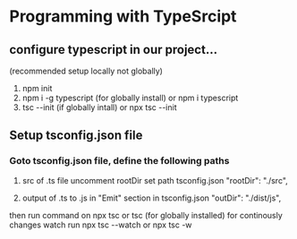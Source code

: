# Programming with TypeSrcipt

## configure typescript in our project...
(recommended setup locally not globally)


1. npm init
2. npm i -g typescript (for globally install) or npm i typescript
3. tsc --init (if globally intall) or npx tsc --init



## Setup tsconfig.json file 


### Goto tsconfig.json file, define the following paths

1. src of .ts file uncomment rootDir set path tsconfig.json
    "rootDir": "./src",   


2. output of .ts to .js  in "Emit" section in tsconfig.json
    "outDir": "./dist/js",   

then run command on npx tsc or tsc (for globally installed)
for continously changes watch run npx tsc --watch or npx tsc -w
